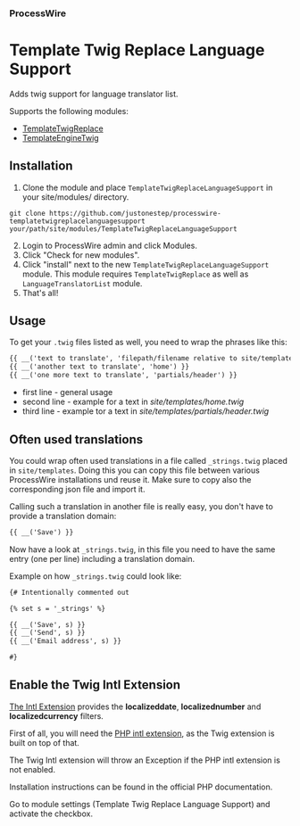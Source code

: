 ### ProcessWire 

# Template Twig Replace Language Support

Adds twig support for language translator list.

Supports the following modules:

* [TemplateTwigReplace](http://modules.processwire.com/modules/template-engine-twig/)
* [TemplateEngineTwig](http://modules.processwire.com/modules/template-twig-replace/)

## Installation

1. Clone the module and place `TemplateTwigReplaceLanguageSupport` in your site/modules/ directory. 

```
git clone https://github.com/justonestep/processwire-templatetwigreplacelanguagesupport your/path/site/modules/TemplateTwigReplaceLanguageSupport
```

2. Login to ProcessWire admin and click Modules. 
3. Click "Check for new modules".
4. Click "install" next to the new `TemplateTwigReplaceLanguageSupport ` module. 
   This module requires `TemplateTwigReplace` as well as `LanguageTranslatorList` module.
5. That's all!

## Usage

To get your `.twig` files listed as well, you need to wrap the phrases like this:

```html
{{ __('text to translate', 'filepath/filename relative to site/templates/') }}
{{ __('another text to translate', 'home') }}
{{ __('one more text to translate', 'partials/header') }}
```

* first line - general usage
* second line - example for a text in _site/templates/home.twig_
* third line - example tor a text in _site/templates/partials/header.twig_

## Often used translations

You could wrap often used translations in a file called ``_strings.twig`` placed in ``site/templates``. Doing this you can copy this file between various ProcessWire installations und reuse it. Make sure to copy also the corresponding json file and import it.

Calling such a translation in another file is really easy, you don't have to provide a translation domain:

```html
{{ __('Save') }}
```

Now have a look at ``_strings.twig``, in this file you need to have the same entry (one per line) including a translation domain.

Example on how ``_strings.twig`` could look like:

```html
{# Intentionally commented out

{% set s = '_strings' %}

{{ __('Save', s) }}
{{ __('Send', s) }}
{{ __('Email address', s) }}

#}
```

## Enable the Twig Intl Extension

[The Intl Extension](http://twig.sensiolabs.org/doc/extensions/intl.html) provides the **localizeddate**, **localizednumber** and **localizedcurrency** filters.

First of all, you will need the [PHP intl extension](https://secure.php.net/manual/en/book.intl.php), as the Twig extension is built on top of that.

The Twig Intl extension will throw an Exception if the PHP intl extension is not enabled.

Installation instructions can be found in the official PHP documentation. 

Go to module settings (Template Twig Replace Language Support) and activate the checkbox.
